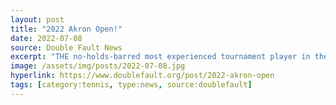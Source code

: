 ```yaml
---
layout: post
title: "2022 Akron Open!"
date: 2022-07-08
source: Double Fault News
excerpt: "THE no-holds-barred most experienced tournament player in the field, he's also played against many of his potential competitors as well.  Not only that, but the 2022 version of Benjamin is a sleeker, slimmer, and angrier version of the earlier versions, so look for his cross court shots to take him deep into the event when all is said and done!"
image: /assets/img/posts/2022-07-08.jpg
hyperlink: https://www.doublefault.org/post/2022-akron-open
tags: [category:tennis, type:news, source:doublefault]
---
```


